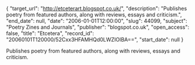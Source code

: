 {
  "target_url": "http://etceterart.blogspot.co.uk/", 
  "description": "Publishes poetry from featured authors, along with reviews, essays and criticism.", 
  "end_date": null, 
  "date": "2006-01-01T12:00:00", 
  "slug": 44099, 
  "subject": "Poetry Zines and Journals", 
  "publisher": "blogspot.co.uk", 
  "open_access": false, 
  "title": "Etcetera", 
  "record_id": "20060101T120000/52Cxx3HFAMHQd0LWZIOlBA==", 
  "start_date": null
}

Publishes poetry from featured authors, along with reviews, essays and criticism.